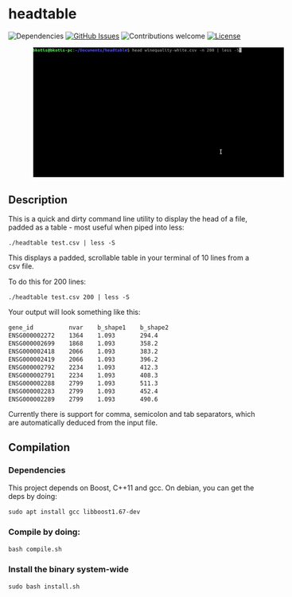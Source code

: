 # headtable
![Dependencies](https://img.shields.io/badge/dependencies-up%20to%20date-brightgreen.svg)
[![GitHub Issues](https://img.shields.io/github/issues/wickdchromosome/headtable.svg)](https://github.com/wickdchromosome/headtable/issues)
![Contributions welcome](https://img.shields.io/badge/contributions-welcome-orange.svg)
[![License](https://img.shields.io/badge/license-MIT-blue.svg)](https://opensource.org/licenses/MIT)

<div align="center" ><img style="padding-left:10%;" src="demo.gif" /></div>

## Description

This is a quick and dirty command line utility to display the head of a file, padded as a table - most useful when piped into less:
```
./headtable test.csv | less -S
```
This displays a padded, scrollable table in your terminal of 10 lines from a csv file.

To do this for 200 lines:
```
./headtable test.csv 200 | less -S
```

Your output will look something like this:
```
gene_id          nvar    b_shape1    b_shape2  
ENSG000002272    1364    1.093       294.4
ENSG000002699    1868    1.093       358.2
ENSG000002418    2066    1.093       383.2
ENSG000002419    2066    1.093       396.2
ENSG000002792    2234    1.093       412.3
ENSG000002791    2234    1.093       408.3
ENSG000002288    2799    1.093       511.3
ENSG000002283    2799    1.093       452.4
ENSG000002289    2799    1.093       490.6

```

Currently there is support for comma, semicolon and tab separators, which are automatically deduced 
from the input file.

## Compilation

### Dependencies
This project depends on Boost, C++11 and gcc.
On debian, you can get the deps by doing:
```
sudo apt install gcc libboost1.67-dev
```


### Compile by doing:

```
bash compile.sh
```

### Install the binary system-wide

```
sudo bash install.sh
```
